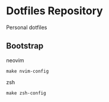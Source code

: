 # Dotfiles Repository
Personal dotfiles

## Bootstrap

neovim
```
make nvim-config
```

zsh
```
make zsh-config
```
